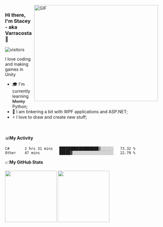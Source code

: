 
<img align="right" alt="GIF" src="https://media2.giphy.com/media/f6hnhHkks8bk4jwjh3/giphy.gif" width="408" height="318" />

### Hi there, I'm Stacey - aka Varracosta 👋 
![visitors](https://visitor-badge.glitch.me/badge?page_id=page.id=Varracosta&left_text=My%20Page%20Visitors)

I love coding and making games in Unity
- 🎓 I'm currently learning <s>Monty</s> Python</a>;
- 🌱 I am tinkering a bit with WPF applications and ASP.NET;
- ⚡ I love to draw and create new stuff;

<br />

📊**My Activity**
<!--START_SECTION:waka-->

```text
C#       2 hrs 31 mins   ██████████████████▒░░░░░░   73.32 %
Other    47 mins         █████▓░░░░░░░░░░░░░░░░░░░   22.79 %
```

<!--END_SECTION:waka-->


📈**My GitHub Stats**
<br />
<p>
  <img height="170em" src="https://github-readme-stats.vercel.app/api?username=Varracosta&show_icons=true&hide_border=true&&count_private=true&include_all_commits=true"/>
   <img height="170em" src="https://github-readme-stats.vercel.app/api/top-langs/?username=Varracosta&layout=compact"/>
</p>


